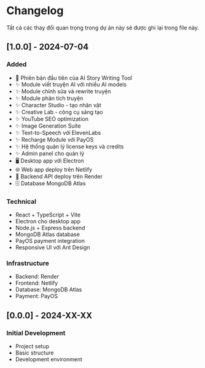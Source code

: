 # Changelog

Tất cả các thay đổi quan trọng trong dự án này sẽ được ghi lại trong file này.

## [1.0.0] - 2024-07-04

### Added
- 🎉 Phiên bản đầu tiên của AI Story Writing Tool
- ✨ Module viết truyện AI với nhiều AI models
- ✨ Module chỉnh sửa và rewrite truyện
- ✨ Module phân tích truyện
- ✨ Character Studio - tạo nhân vật
- ✨ Creative Lab - công cụ sáng tạo
- ✨ YouTube SEO optimization
- ✨ Image Generation Suite
- ✨ Text-to-Speech với ElevenLabs
- ✨ Recharge Module với PayOS
- ✨ Hệ thống quản lý license keys và credits
- ✨ Admin panel cho quản lý
- 🖥️ Desktop app với Electron
- 🌐 Web app deploy trên Netlify
- 🔧 Backend API deploy trên Render
- 🗄️ Database MongoDB Atlas

### Technical
- React + TypeScript + Vite
- Electron cho desktop app
- Node.js + Express backend
- MongoDB Atlas database
- PayOS payment integration
- Responsive UI với Ant Design

### Infrastructure
- Backend: Render
- Frontend: Netlify  
- Database: MongoDB Atlas
- Payment: PayOS

## [0.0.0] - 2024-XX-XX

### Initial Development
- Project setup
- Basic structure
- Development environment 